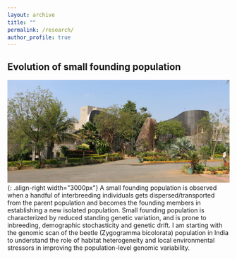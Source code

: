 ```yaml
---
layout: archive
title: ""
permalink: /research/
author_profile: true
---
```


Evolution of small founding population
------
![Lacones image](/images/lacones.jpg){: .align-right width="3000px"}
A small founding population is observed when a handful of interbreeding individuals gets dispersed/transported from the parent population and becomes the founding members in establishing a new isolated population.
Small founding population is characterized by reduced standing genetic variation, and is prone to inbreeding, demographic stochasticity and genetic drift.
I am starting with the genomic scan of the beetle (Zygogramma bicolorata) population in India to understand the role of habitat heterogeneity and local environmental stressors in improving the population-level genomic variability.


